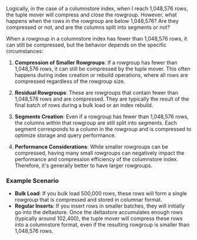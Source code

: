 Logically, in the case of a columnstore index, when I reach 1,048,576 rows, the tuple mover will compress and close the rowgroup. However, what happens when the rows in the rowgroup are below 1,048,576? Are they compressed or not, and are the columns split into segments or not?

When a rowgroup in a columnstore index has fewer than 1,048,576 rows, it can still be compressed, but the behavior depends on the specific circumstances:

1. **Compression of Smaller Rowgroups**: If a rowgroup has fewer than 1,048,576 rows, it can still be compressed by the tuple mover. This often happens during index creation or rebuild operations, where all rows are compressed regardless of the rowgroup size.

2. **Residual Rowgroups**: These are rowgroups that contain fewer than 1,048,576 rows and are compressed. They are typically the result of the final batch of rows during a bulk load or an index rebuild.

3. **Segments Creation**: Even if a rowgroup has fewer than 1,048,576 rows, the columns within that rowgroup are still split into segments. Each segment corresponds to a column in the rowgroup and is compressed to optimize storage and query performance.

4. **Performance Considerations**: While smaller rowgroups can be compressed, having many small rowgroups can negatively impact the performance and compression efficiency of the columnstore index. Therefore, it's generally better to have larger rowgroups.

### Example Scenario
- **Bulk Load**: If you bulk load 500,000 rows, these rows will form a single rowgroup that is compressed and stored in columnar format.
- **Regular Inserts**: If you insert rows in smaller batches, they will initially go into the deltastore. Once the deltastore accumulates enough rows (typically around 102,400), the tuple mover will compress these rows into a columnstore format, even if the resulting rowgroup is smaller than 1,048,576 rows.

